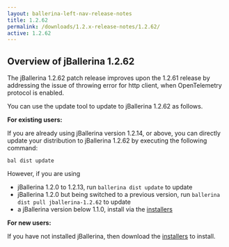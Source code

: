 ```yaml
---
layout: ballerina-left-nav-release-notes
title: 1.2.62
permalink: /downloads/1.2.x-release-notes/1.2.62/
active: 1.2.62
---
```


## Overview of jBallerina 1.2.62

The jBallerina 1.2.62 patch release improves upon the 1.2.61 release by addressing the issue of throwing error for http client, when OpenTelemetry protocol is enabled.

You can use the update tool to update to jBallerina 1.2.62 as follows.

**For existing users:**

If you are already using jBallerina version 1.2.14, or above, you can directly update your distribution to jBallerina 1.2.62 by executing the following command:

```
bal dist update
```

However, if you are using

- jBallerina 1.2.0 to 1.2.13, run `ballerina dist update` to update
- jBallerina 1.2.0 but being switched to a previous version, run `ballerina dist pull jballerina-1.2.62` to update
- a jBallerina version below 1.1.0, install via the [installers](https://ballerina.io/downloads/)

**For new users:**

If you have not installed jBallerina, then download the [installers](https://ballerina.io/downloads/) to install.

<style>.cGitButtonContainer, .cBallerinaTocContainer {display:none;}</style>
